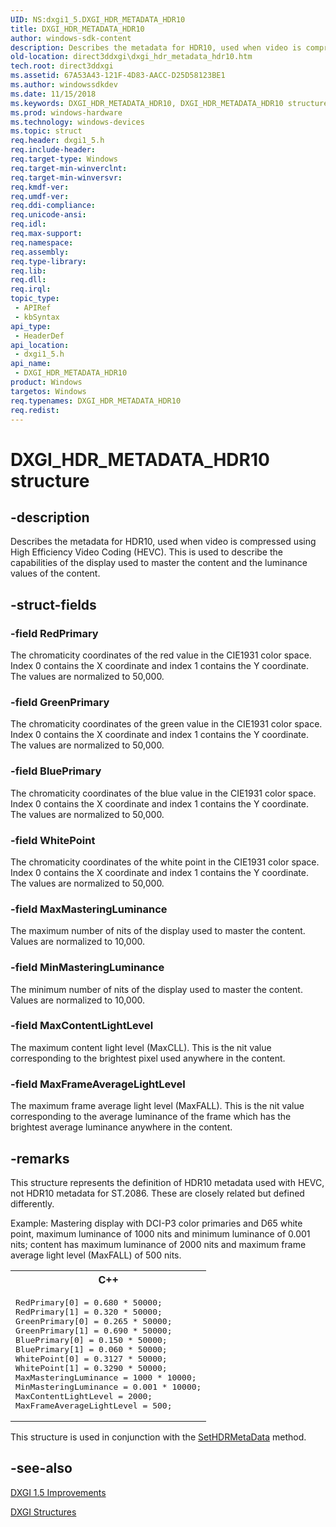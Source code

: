 ```yaml
---
UID: NS:dxgi1_5.DXGI_HDR_METADATA_HDR10
title: DXGI_HDR_METADATA_HDR10
author: windows-sdk-content
description: Describes the metadata for HDR10, used when video is compressed using High Efficiency Video Coding (HEVC).
old-location: direct3ddxgi\dxgi_hdr_metadata_hdr10.htm
tech.root: direct3ddxgi
ms.assetid: 67A53A43-121F-4D83-AACC-D25D58123BE1
ms.author: windowssdkdev
ms.date: 11/15/2018
ms.keywords: DXGI_HDR_METADATA_HDR10, DXGI_HDR_METADATA_HDR10 structure [DXGI], direct3ddxgi.dxgi_hdr_metadata_hdr10, dxgi1_5/DXGI_HDR_METADATA_HDR10
ms.prod: windows-hardware
ms.technology: windows-devices
ms.topic: struct
req.header: dxgi1_5.h
req.include-header: 
req.target-type: Windows
req.target-min-winverclnt: 
req.target-min-winversvr: 
req.kmdf-ver: 
req.umdf-ver: 
req.ddi-compliance: 
req.unicode-ansi: 
req.idl: 
req.max-support: 
req.namespace: 
req.assembly: 
req.type-library: 
req.lib: 
req.dll: 
req.irql: 
topic_type:
 - APIRef
 - kbSyntax
api_type:
 - HeaderDef
api_location:
 - dxgi1_5.h
api_name:
 - DXGI_HDR_METADATA_HDR10
product: Windows
targetos: Windows
req.typenames: DXGI_HDR_METADATA_HDR10
req.redist: 
---
```


# DXGI_HDR_METADATA_HDR10 structure


## -description


Describes the metadata for HDR10, used when video is compressed using High Efficiency Video Coding (HEVC). This is used to describe the capabilities of the display used to master the content and the luminance values of the content.


## -struct-fields




### -field RedPrimary

The chromaticity coordinates of the red value in the CIE1931 color space. Index 0 contains the X coordinate and index 1 contains the Y coordinate. The values are normalized to 50,000.


### -field GreenPrimary

The chromaticity coordinates of the green value in the CIE1931 color space. Index 0 contains the X coordinate and index 1 contains the Y coordinate. The values are normalized to 50,000.


### -field BluePrimary

The chromaticity coordinates of the blue value in the CIE1931 color space. Index 0 contains the X coordinate and index 1 contains the Y coordinate. The values are normalized to 50,000.


### -field WhitePoint

The chromaticity coordinates of the white point in the CIE1931 color space. Index 0 contains the X coordinate and index 1 contains the Y coordinate. The values are normalized to 50,000.


### -field MaxMasteringLuminance

The maximum number of nits of the display used to master the content. Values are normalized to 10,000. 


### -field MinMasteringLuminance

The minimum number of nits of the display used to master the content. Values are normalized to 10,000.


### -field MaxContentLightLevel

The maximum content light level (MaxCLL). This is the nit value corresponding to the brightest pixel used anywhere in the content.


### -field MaxFrameAverageLightLevel

The maximum frame average light level (MaxFALL). This is the nit value corresponding to the average luminance of the frame which has the brightest average luminance anywhere in the content.


## -remarks



This structure represents the definition of HDR10 metadata used with HEVC, not HDR10 metadata for ST.2086. These are closely related but defined differently.

Example: Mastering display with DCI-P3 color primaries and D65 white point, maximum luminance of 1000 nits and minimum luminance of 0.001 nits; content has maximum luminance of 2000 nits and maximum frame average light level (MaxFALL) of 500 nits.

<div class="code"><span codelanguage="ManagedCPlusPlus"><table>
<tr>
<th>C++</th>
</tr>
<tr>
<td>
<pre>RedPrimary[0] = 0.680 * 50000;
RedPrimary[1] = 0.320 * 50000;
GreenPrimary[0] = 0.265 * 50000;
GreenPrimary[1] = 0.690 * 50000;
BluePrimary[0] = 0.150 * 50000;
BluePrimary[1] = 0.060 * 50000;
WhitePoint[0] = 0.3127 * 50000;
WhitePoint[1] = 0.3290 * 50000;
MaxMasteringLuminance = 1000 * 10000;
MinMasteringLuminance = 0.001 * 10000;
MaxContentLightLevel = 2000;
MaxFrameAverageLightLevel = 500;</pre>
</td>
</tr>
</table></span></div>
This structure is used in conjunction with the <a href="https://msdn.microsoft.com/03EBBB29-EAC3-4FE7-9CA7-D9F62CFDA8FB">SetHDRMetaData</a> method.




## -see-also




<a href="https://msdn.microsoft.com/DD7401E1-9991-48D8-AD23-4D34238EA4AF">DXGI 1.5 Improvements</a>



<a href="https://msdn.microsoft.com/22e98880-bcd1-448a-9223-604fff9173fe">DXGI Structures</a>
 

 

